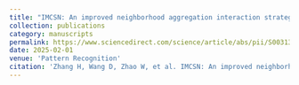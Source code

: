 ```yaml
---
title: "IMCSN: An improved neighborhood aggregation interaction strategy for multi-scale contrastive Siamese networks"
collection: publications
category: manuscripts
permalink: https://www.sciencedirect.com/science/article/abs/pii/S0031320324008033
date: 2025-02-01
venue: 'Pattern Recognition'
citation: 'Zhang H, Wang D, Zhao W, et al. IMCSN: An improved neighborhood aggregation interaction strategy for multi-scale contrastive Siamese networks[J]. Pattern Recognition, 2025, 158: 111052.'
---
```


